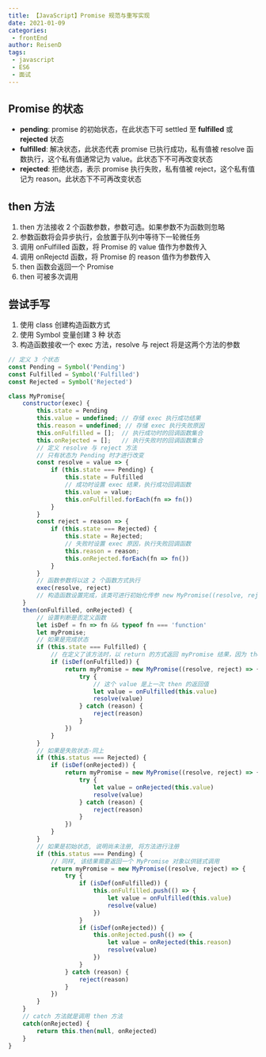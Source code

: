 ```yaml
---
title: 【JavaScript】Promise 规范与重写实现
date: 2021-01-09
categories:
 - frontEnd
author: ReisenD
tags:
 - javascript
 - ES6
 - 面试
---
```


## Promise 的状态
* **pending**: promise 的初始状态，在此状态下可 settled 至 **fulfilled** 或 **rejected** 状态
* **fulfilled**: 解决状态，此状态代表 promise 已执行成功，私有值被 resolve 函数执行，这个私有值通常记为 value。此状态下不可再改变状态
* **rejected**: 拒绝状态，表示 promise 执行失败，私有值被 reject，这个私有值记为 reason。此状态下不可再改变状态

## then 方法
1. then 方法接收 2 个函数参数，参数可选。如果参数不为函数则忽略  
2. 参数函数将会异步执行，会放置于队列中等待下一轮微任务  
3. 调用 onFulfilled 函数，将 Promise 的 value 值作为参数传入  
4. 调用 onRejectd 函数，将 Promise 的 reason 值作为参数传入  
5. then 函数会返回一个 Promise  
6. then 可被多次调用  

## 尝试手写
1. 使用 class 创建构造函数方式
2. 使用 Symbol 变量创建 3 种 状态
3. 构造函数接收一个 exec 方法，resolve 与 reject 将是这两个方法的参数
```js
// 定义 3 个状态
const Pending = Symbol('Pending')
const Fulfilled = Symbol('Fulfilled')
const Rejected = Symbol('Rejected')

class MyPromise{
    constructor(exec) {
        this.state = Pending
        this.value = undefined; // 存储 exec 执行成功结果
        this.reason = undefined; // 存储 exec 执行失败原因
        this.onFulfilled = [];  // 执行成功时的回调函数集合
        this.onRejected = [];   // 执行失败时的回调函数集合
        // 定义 resolve 与 reject 方法
        // 只有状态为 Pending 时才进行改变
        const resolve = value => {
            if (this.state === Pending) {
                this.state = Fulfilled
                // 成功时设置 exec 结果，执行成功回调函数
                this.value = value;
                this.onFulfilled.forEach(fn => fn())
            }
        }
        const reject = reason => {
            if (this.state === Rejected) {
                this.state = Rejected;
                // 失败时设置 exec 原因，执行失败回调函数
                this.reason = reason;
                this.onRejected.forEach(fn => fn())
            }
        }
        // 函数参数将以这 2 个函数方式执行
        exec(resolve, reject)
        // 构造函数设置完成，该类可进行初始化传参 new MyPromise((resolve, reject) => {})
    }
    then(onFulfilled, onRejected) {
        // 设置判断是否定义函数
        let isDef = fn => fn && typeof fn === 'function'
        let myPromise;
        // 如果是完成状态
        if (this.state === Fulfilled) {
            // 在定义了该方法时，以 return 的方式返回 myPromise 结果，因为 then 可以链式调用
            if (isDef(onFulfilled)) {
                return myPromise = new MyPromise((resolve, reject) => {
                    try {
                        // 这个 value 是上一次 then 的返回值
                        let value = onFulfilled(this.value)
                        resolve(value)
                    } catch (reason) {
                        reject(reason)
                    }
                })
            }
        }
        // 如果是失败状态-同上
        if (this.status === Rejected) {
            if (isDef(onRejected)) {
                return myPromise = new MyPromise((resolve, reject) => {
                    try {
                        let value = onRejected(this.value)
                        resolve(value)
                    } catch (reason) {
                        reject(reason)
                    }
                })
            }
        }
        // 如果是初始状态, 说明尚未注册, 将方法进行注册
        if (this.status === Pending) {
            // 同样, 该结果需要返回一个 MyPromise 对象以供链式调用
            return myPromise = new MyPromise((resolve, reject) => {
                try {
                    if (isDef(onFulfilled)) {
                        this.onFulfilled.push(() => {
                            let value = onFulfilled(this.value)
                            resolve(value)
                        })
                    }
                    if (isDef(onRejected)) {
                        this.onRejected.push(() => {
                            let value = onRejected(this.reason)
                            resolve(value)
                        })
                    }
                } catch (reason) {
                    reject(reason)
                }
            })
        }
    }
    // catch 方法就是调用 then 方法
    catch(onRejected) {
        return this.then(null, onRejected)
    }
}
```